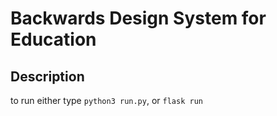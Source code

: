 # Backwards Design System for Education #

## Description ##
to run either type `python3 run.py`, or `flask run`
